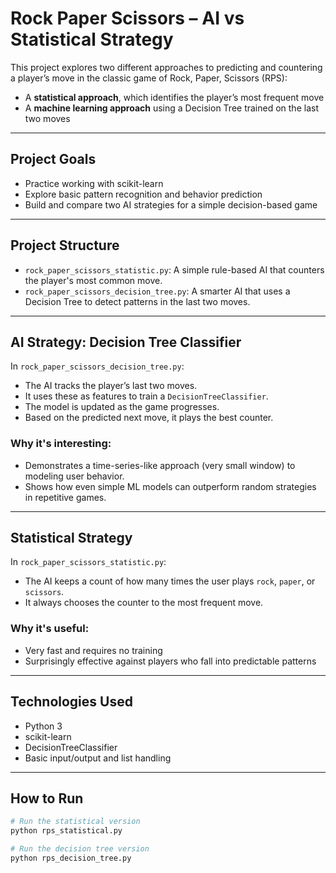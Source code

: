# Rock Paper Scissors – AI vs Statistical Strategy

This project explores two different approaches to predicting and countering a player’s move in the classic game of Rock, Paper, Scissors (RPS):

- A **statistical approach**, which identifies the player’s most frequent move
- A **machine learning approach** using a Decision Tree trained on the last two moves

---

## Project Goals

- Practice working with scikit-learn
- Explore basic pattern recognition and behavior prediction
- Build and compare two AI strategies for a simple decision-based game

---

## Project Structure

- `rock_paper_scissors_statistic.py`: A simple rule-based AI that counters the player's most common move.
- `rock_paper_scissors_decision_tree.py`: A smarter AI that uses a Decision Tree to detect patterns in the last two moves.

---

## AI Strategy: Decision Tree Classifier

In `rock_paper_scissors_decision_tree.py`:
- The AI tracks the player’s last two moves.
- It uses these as features to train a `DecisionTreeClassifier`.
- The model is updated as the game progresses.
- Based on the predicted next move, it plays the best counter.

### Why it's interesting:
- Demonstrates a time-series-like approach (very small window) to modeling user behavior.
- Shows how even simple ML models can outperform random strategies in repetitive games.

---

## Statistical Strategy

In `rock_paper_scissors_statistic.py`:
- The AI keeps a count of how many times the user plays `rock`, `paper`, or `scissors`.
- It always chooses the counter to the most frequent move.

### Why it's useful:
- Very fast and requires no training
- Surprisingly effective against players who fall into predictable patterns

---

## Technologies Used

- Python 3
- scikit-learn
- DecisionTreeClassifier
- Basic input/output and list handling

---

## How to Run

```bash
# Run the statistical version
python rps_statistical.py

# Run the decision tree version
python rps_decision_tree.py

